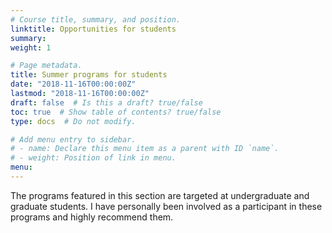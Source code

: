 ```yaml
---
# Course title, summary, and position.
linktitle: Opportunities for students
summary:
weight: 1

# Page metadata.
title: Summer programs for students
date: "2018-11-16T00:00:00Z"
lastmod: "2018-11-16T00:00:00Z"
draft: false  # Is this a draft? true/false
toc: true  # Show table of contents? true/false
type: docs  # Do not modify.

# Add menu entry to sidebar.
# - name: Declare this menu item as a parent with ID `name`.
# - weight: Position of link in menu.
menu:
---
```


The programs featured in this section are targeted at undergraduate and graduate students. I have personally been involved as a participant in these programs and highly recommend them.